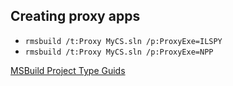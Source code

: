 
## Creating proxy apps

* ```rmsbuild /t:Proxy MyCS.sln /p:ProxyExe=ILSPY```
* ```rmsbuild /t:Proxy MyCS.sln /p:ProxyExe=NPP```

[MSBuild Project Type Guids](http://www.codeproject.com/Reference/720512/List-of-Visual-Studio-Project-Type-GUIDs)
